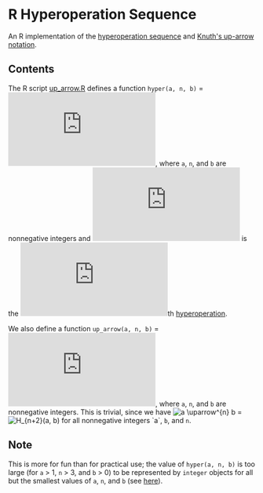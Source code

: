 R Hyperoperation Sequence
=============================

An R implementation of the [hyperoperation sequence](https://en.wikipedia.org/wiki/Hyperoperation) and [Knuth's up-arrow notation](https://en.wikipedia.org/wiki/Knuth%27s_up-arrow_notation).

## Contents

The R script [up_arrow.R](up_arrow.R) defines a function `hyper(a, n, b)` = ![H_n(a, b)](https://latex.codecogs.com/gif.latex?H_n(a,&space;b)), where `a`, `n`, and `b` are nonnegative integers and ![H_n](https://latex.codecogs.com/gif.latex?H_n) is the ![n](https://latex.codecogs.com/gif.latex?n)th [hyperoperation](https://en.wikipedia.org/wiki/Hyperoperation).

We also define a function `up_arrow(a, n, b)` = ![a \uparrow^n b](https://latex.codecogs.com/gif.latex?a%20%5Cuparrow%5En%20b), where `a`, `n`, and `b` are nonnegative integers.
This is trivial, since we have ![a \uparrow^{n} b](https://latex.codecogs.com/gif.latex?a&space;\uparrow^{n}&space;b) = ![H_{n+2}(a, b)](https://latex.codecogs.com/gif.latex?H_{n+2}(a,&space;b)) for all nonnegative integers `a`, `b`, and `n`.

## Note

This is more for fun than for practical use; the value of `hyper(a, n, b)` is too large (for `a` > 1, `n` > 3, and `b` > 0) to be represented by `integer` objects for all but the smallest values of `a`, `n`, and `b` (see [here](https://en.wikipedia.org/wiki/Knuth%27s_up-arrow_notation#Tables_of_values)).
